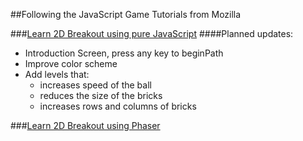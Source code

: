 ##Following the JavaScript Game Tutorials from Mozilla

###[Learn 2D Breakout using pure JavaScript](https://developer.mozilla.org/en-US/docs/Games/Tutorials/2D_Breakout_game_pure_JavaScript)
####Planned updates:
+ Introduction Screen, press any key to beginPath
+ Improve color scheme
+ Add levels that:
  + increases speed of the ball
  + reduces the size of the bricks
  + increases rows and columns of bricks

###[Learn 2D Breakout using Phaser](https://developer.mozilla.org/en-US/docs/Games/Tutorials/2D_breakout_game_Phaser)
